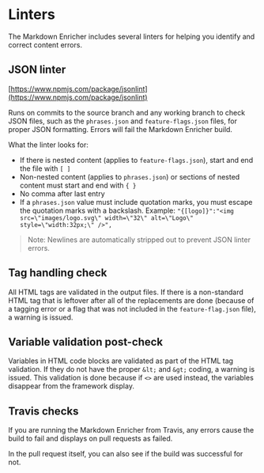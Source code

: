 <!--
# Copyright 2022, 2024 IBM Inc. All rights reserved
# SPDX-License-Identifier: Apache2.0
# Last updated: 2024-05-02
-->

# Linters

The Markdown Enricher includes several linters for helping you identify and correct content errors.

## JSON linter

[https://www.npmjs.com/package/jsonlint](https://www.npmjs.com/package/jsonlint)

Runs on commits to the source branch and any working branch to check JSON files, such as the `phrases.json` and `feature-flags.json` files, for proper JSON formatting. Errors will fail the Markdown Enricher build.

What the linter looks for:

- If there is nested content (applies to `feature-flags.json`), start and end the file with `[ ]`
- Non-nested content (applies to `phrases.json`) or sections of nested content must start and end with `{ }`
- No comma after last entry
- If a `phrases.json` value must include quotation marks, you must escape the quotation marks with a backslash. Example: `"{[logo]}":"<img src=\"images/logo.svg\" width=\"32\" alt=\"Logo\" style=\"width:32px;\" />",`

> Note: Newlines are automatically stripped out to prevent JSON linter errors.


## Tag handling check

All HTML tags are validated in the output files. If there is a non-standard HTML tag that is leftover after all of the replacements are done (because of a tagging error or a flag that was not included in the `feature-flag.json` file), a warning is issued.


## Variable validation post-check

Variables in HTML code blocks are validated as part of the HTML tag validation. If they do not have the proper `&lt;` and `&gt;` coding, a warning is issued. This validation is done because if `<>` are used instead, the variables disappear from the framework display.


## Travis checks
If you are running the Markdown Enricher from Travis, any errors cause the build to fail and displays on pull requests as failed.



In the pull request itself, you can also see if the build was successful for not.

